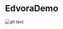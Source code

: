 # EdvoraDemo
![alt text](https://github.com/rahulon12/EdvoraDemo/origin/Screenshots/Screenshot1.png?raw=true)
